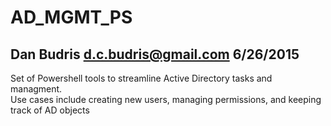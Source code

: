 # AD_MGMT_PS
 Dan Budris
 d.c.budris@gmail.com
 6/26/2015
 ---------
 
 Set of Powershell tools to streamline Active Directory tasks and managment.<br>
 Use cases include creating new users, managing permissions, and keeping track of AD objects
